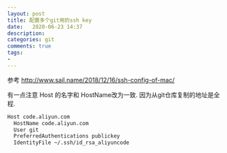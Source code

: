 ```yaml
---
layout: post
title: 配置多个git用的ssh key
date:   2020-06-23 14:37
description: 
categories: git
comments: true
tags:
- 
---
```


参考 http://www.sail.name/2018/12/16/ssh-config-of-mac/

有一点注意 Host 的名字和 HostName改为一致. 因为从git仓库复制的地址是全程.

```bash
Host code.aliyun.com
  HostName code.aliyun.com
  User git
  PreferredAuthentications publickey
  IdentityFile ~/.ssh/id_rsa_aliyuncode
```

